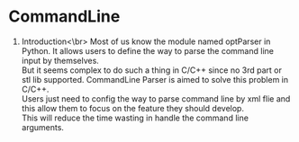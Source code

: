 # CommandLine
1. Introduction<\br>
  Most of us know the module named optParser in Python. It allows users to define the way to parse the command line input by themselves.</br>
  But it seems complex to do such a thing in C/C++ since no 3rd part or stl lib supported. CommandLine Parser is aimed  to solve this problem in C/C++.</br>
  Users just need to config the way to parse command line by xml flie and this allow them to focus on the feature they should develop.</br>
  This will reduce the time wasting in handle the command line arguments.</br>
